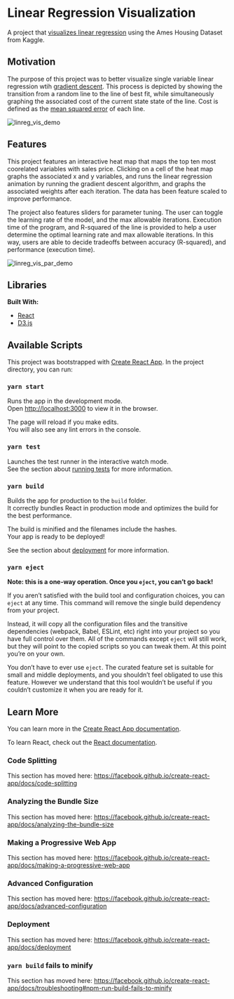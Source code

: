 # Linear Regression Visualization 

A project that [visualizes linear regression](https://lin-reg-visualization.herokuapp.com/) using the Ames Housing Dataset from Kaggle. 

## Motivation 

The purpose of this project was to better visualize single variable linear regression wtih [gradient descent](https://en.wikipedia.org/wiki/Gradient_descent). This process is depicted by showing the transition from a random line to the line of best fit, while simultaneously graphing the associated cost of the current state state of the line. Cost is defined as the [mean squared error](https://en.wikipedia.org/wiki/Mean_squared_error) of each line. 

![linreg_vis_demo](https://user-images.githubusercontent.com/62442387/89074805-0a7a0c00-d34b-11ea-8dd9-ca5e7f189e97.gif)

## Features 

This project features an interactive heat map that maps the top ten most coorelated variables with sales price. Clicking on a cell of the heat map graphs the associated x and y variables, and runs the linear regression animation by running the gradient descent algorithm, and graphs the associated weights after each iteration. The data has been feature scaled to improve performance. 

The project also features sliders for parameter tuning. The user can toggle the learning rate of the model, and the max allowable iterations. Execution time of the program, and R-squared of the line is provided to help a user determine the optimal learning rate and max allowable iterations. In this way, users are able to decide tradeoffs between accuracy (R-squared), and performance (execution time).

![linreg_vis_par_demo](https://user-images.githubusercontent.com/62442387/89076624-aa856480-d34e-11ea-945d-4d14a83bf2fc.gif)

## Libraries 

**Built With:**
  * [React](https://reactjs.org/)
  * [D3.js](https://d3js.org/)

## Available Scripts

This project was bootstrapped with [Create React App](https://github.com/facebook/create-react-app).
In the project directory, you can run:

### `yarn start`

Runs the app in the development mode.<br />
Open [http://localhost:3000](http://localhost:3000) to view it in the browser.

The page will reload if you make edits.<br />
You will also see any lint errors in the console.

### `yarn test`

Launches the test runner in the interactive watch mode.<br />
See the section about [running tests](https://facebook.github.io/create-react-app/docs/running-tests) for more information.

### `yarn build`

Builds the app for production to the `build` folder.<br />
It correctly bundles React in production mode and optimizes the build for the best performance.

The build is minified and the filenames include the hashes.<br />
Your app is ready to be deployed!

See the section about [deployment](https://facebook.github.io/create-react-app/docs/deployment) for more information.

### `yarn eject`

**Note: this is a one-way operation. Once you `eject`, you can’t go back!**

If you aren’t satisfied with the build tool and configuration choices, you can `eject` at any time. This command will remove the single build dependency from your project.

Instead, it will copy all the configuration files and the transitive dependencies (webpack, Babel, ESLint, etc) right into your project so you have full control over them. All of the commands except `eject` will still work, but they will point to the copied scripts so you can tweak them. At this point you’re on your own.

You don’t have to ever use `eject`. The curated feature set is suitable for small and middle deployments, and you shouldn’t feel obligated to use this feature. However we understand that this tool wouldn’t be useful if you couldn’t customize it when you are ready for it.

## Learn More

You can learn more in the [Create React App documentation](https://facebook.github.io/create-react-app/docs/getting-started).

To learn React, check out the [React documentation](https://reactjs.org/).

### Code Splitting

This section has moved here: https://facebook.github.io/create-react-app/docs/code-splitting

### Analyzing the Bundle Size

This section has moved here: https://facebook.github.io/create-react-app/docs/analyzing-the-bundle-size

### Making a Progressive Web App

This section has moved here: https://facebook.github.io/create-react-app/docs/making-a-progressive-web-app

### Advanced Configuration

This section has moved here: https://facebook.github.io/create-react-app/docs/advanced-configuration

### Deployment

This section has moved here: https://facebook.github.io/create-react-app/docs/deployment

### `yarn build` fails to minify

This section has moved here: https://facebook.github.io/create-react-app/docs/troubleshooting#npm-run-build-fails-to-minify
